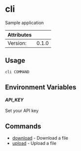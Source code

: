 # cli

Sample application

| Attributes       | &nbsp;
|------------------|-------------
| Version:         | 0.1.0

## Usage

```bash
cli COMMAND
```

## Environment Variables

#### *API_KEY*

Set your API key

## Commands

- [download](cli%20download) - Download a file
- [upload](cli%20upload) - Upload a file


